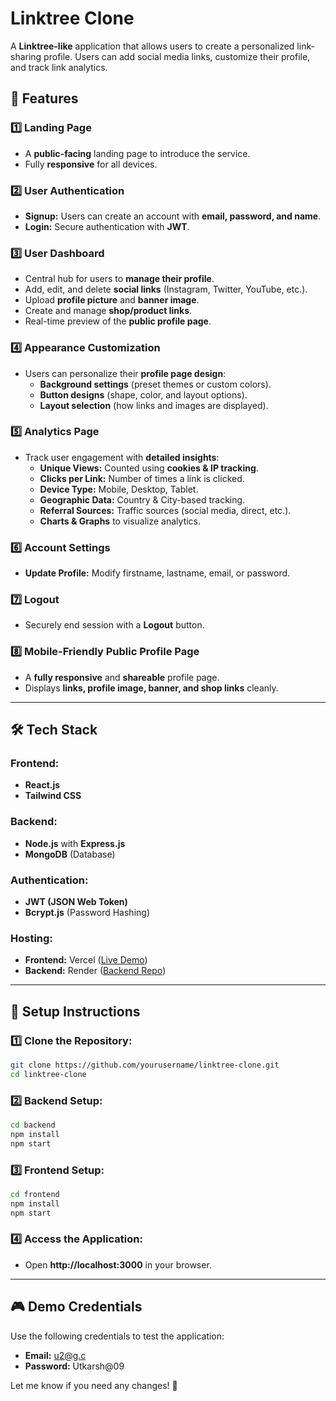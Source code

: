 # Linktree Clone

A **Linktree-like** application that allows users to create a personalized link-sharing profile. Users can add social media links, customize their profile, and track link analytics.

## 🚀 Features

### 1️⃣ Landing Page
- A **public-facing** landing page to introduce the service.
- Fully **responsive** for all devices.

### 2️⃣ User Authentication
- **Signup:** Users can create an account with **email, password, and name**.
- **Login:** Secure authentication with **JWT**.

### 3️⃣ User Dashboard
- Central hub for users to **manage their profile**.
- Add, edit, and delete **social links** (Instagram, Twitter, YouTube, etc.).
- Upload **profile picture** and **banner image**.
- Create and manage **shop/product links**.
- Real-time preview of the **public profile page**.

### 4️⃣ Appearance Customization
- Users can personalize their **profile page design**:
  - **Background settings** (preset themes or custom colors).
  - **Button designs** (shape, color, and layout options).
  - **Layout selection** (how links and images are displayed).

### 5️⃣ Analytics Page
- Track user engagement with **detailed insights**:
  - **Unique Views:** Counted using **cookies & IP tracking**.
  - **Clicks per Link:** Number of times a link is clicked.
  - **Device Type:** Mobile, Desktop, Tablet.
  - **Geographic Data:** Country & City-based tracking.
  - **Referral Sources:** Traffic sources (social media, direct, etc.).
  - **Charts & Graphs** to visualize analytics.

### 6️⃣ Account Settings
- **Update Profile:** Modify firstname, lastname, email, or password.

### 7️⃣ Logout
- Securely end session with a **Logout** button.

### 8️⃣ Mobile-Friendly Public Profile Page
- A **fully responsive** and **shareable** profile page.
- Displays **links, profile image, banner, and shop links** cleanly.

---

## 🛠️ Tech Stack

### Frontend:
- **React.js**
- **Tailwind CSS**

### Backend:
- **Node.js** with **Express.js**
- **MongoDB** (Database)

### Authentication:
- **JWT (JSON Web Token)**
- **Bcrypt.js** (Password Hashing)

### Hosting:
- **Frontend:** Vercel ([Live Demo](https://linktree-orpin-five.vercel.app/))
- **Backend:** Render ([Backend Repo](https://github.com/utkarsh0903/linktree_backend))

---

## 📌 Setup Instructions

### 1️⃣ Clone the Repository:
```sh
git clone https://github.com/yourusername/linktree-clone.git
cd linktree-clone
```

### 2️⃣ Backend Setup:
```sh
cd backend
npm install
npm start
```

### 3️⃣ Frontend Setup:
```sh
cd frontend
npm install
npm start
```

### 4️⃣ Access the Application:
- Open **http://localhost:3000** in your browser.

---

## 🎮 **Demo Credentials**
Use the following credentials to test the application:

- **Email:** u2@g.c  
- **Password:** Utkarsh@09

Let me know if you need any changes! 🚀

